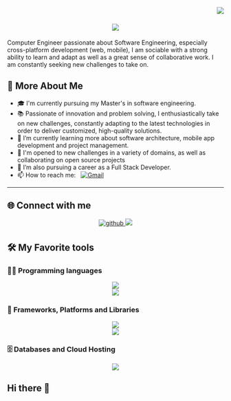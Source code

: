 <img align="right" src="https://visitor-badge.laobi.icu/badge?page_id=Tankiste.Tankiste" />

<h1 align= "center">
  <img src="https://readme-typing-svg.herokuapp.com/?font=Righteous&size=35&center=true&vCenter=true&width=500&height=70&duration=4000&lines=Hi+There!+👋;+I'm+Tankwa+Prince!;" />
</h1>

Computer Engineer passionate about Software Engineering, especially cross-platform development (web, mobile), I am sociable with a strong ability to learn and adapt as well as a great sense of collaborative work. I am constantly seeking new challenges to take on.

## 💫 More About Me
- 🎓 I'm currently pursuing my Master's in software engineering.
- 📚 Passionate of innovation and problem solving, I enthusiastically take on new challenges, constantly adapting to the latest technologies in order to deliver customized, high-quality solutions.
- 🌱 I’m currently learning more about software architecture, mobile app development and project management.
- 🔭 I'm opened to new challenges in a variety of domains, as well as collaborating on open source projects
- 💼 I’m also pursuing a career as a Full Stack Developer.
- 📫 How to reach me: &nbsp; [![Gmail](https://img.shields.io/badge/Gmail-333333?style=for-the-badge&logo=gmail&logoColor=red)](mailto:prince.tankwa@2025.ucac-icam.com)

---


## 🌐 Connect with me

<div align="center">
<a href="https://github.com/Tankiste" target="_blank">
<img src=https://img.shields.io/badge/github-%2324292e.svg?&style=for-the-badge&logo=github&logoColor=white alt=github style="margin-bottom: 5px;" />
</a>
<a href="https://in.linkedin.com/in/Prince Tankwa" target="_blank">
  <img src="https://img.shields.io/badge/LinkedIn-0077B5?style=for-the-badge&logo=linkedin&logoColor=white" target="_blank" />
</a>
</div>


## 🛠️ My Favorite tools


### 👨‍💻 Programming languages

<div align="center">
  <a href="https://skillicons.dev">
    <img src="https://skillicons.dev/icons?i=java,dart,kotlin,cpp,cs,c" /><br>
    <img src="https://skillicons.dev/icons?i=javascript,python,php,html,css,bash,powershell,dotnet" />
  </a>
</div>


### 🧰 Frameworks, Platforms and Libraries

<div align="center">
  <a href="https://skillicons.dev">
    <img src="https://skillicons.dev/icons?i=flutter,angular,react,bootstrap" /><br>
    <img src="https://skillicons.dev/icons?i=selenium,jenkins,spring,django,jquery" />
  </a>
</div>


### 🗄️ Databases and Cloud Hosting

<div align="center">
  <a href="https://skillicons.dev">
    <img src="https://skillicons.dev/icons?i=sqlite,mysql,h2,firebase,hostinger,postgres,mongodb," /><br>
  </a>
</div>



## Hi there 👋

<!--
**Tankiste/Tankiste** is a ✨ _special_ ✨ repository because its `README.md` (this file) appears on your GitHub profile.

Here are some ideas to get you started:

- 🔭 I’m currently working on ...
- 🌱 I’m currently learning ...
- 👯 I’m looking to collaborate on ...
- 🤔 I’m looking for help with ...
- 💬 Ask me about ...
- 📫 How to reach me: ...
- 😄 Pronouns: ...
- ⚡ Fun fact: ...
-->
